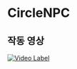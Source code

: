 # CircleNPC
## 작동 영상
[![Video Label](https://i9.ytimg.com/vi_webp/0NIqp4w5Bnk/mqdefault.webp?sqp=CKTEgZQG&rs=AOn4CLBxFkiuQ4p7Z0L-N8KyIwzcGH9g2Q)](https://youtu.be/0NIqp4w5Bnk)
